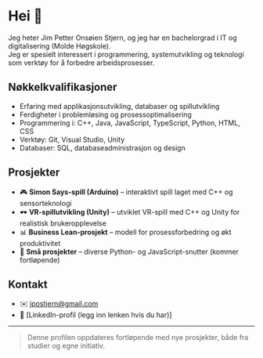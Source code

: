 # Hei 👋

Jeg heter Jim Petter Onsøien Stjern, og jeg har en bachelorgrad i IT og digitalisering (Molde Høgskole).  
Jeg er spesielt interessert i programmering, systemutvikling og teknologi som verktøy for å forbedre arbeidsprosesser.

## Nøkkelkvalifikasjoner
- Erfaring med applikasjonsutvikling, databaser og spillutvikling
- Ferdigheter i problemløsing og prosessoptimalisering
- Programmering i: C++, Java, JavaScript, TypeScript, Python, HTML, CSS
- Verktøy: Git, Visual Studio, Unity
- Databaser: SQL, databaseadministrasjon og design

## Prosjekter
- 🎮 **Simon Says-spill (Arduino)** – interaktivt spill laget med C++ og sensorteknologi  
- 🕶️ **VR-spillutvikling (Unity)** – utviklet VR-spill med C++ og Unity for realistisk brukeropplevelse  
- 📊 **Business Lean-prosjekt** – modell for prosessforbedring og økt produktivitet  
- 📂 **Små prosjekter** – diverse Python- og JavaScript-snutter (kommer fortløpende)

## Kontakt
- ✉️ jpostjern@gmail.com  
- 🔗 [LinkedIn-profil (legg inn lenken hvis du har)]  

---

> Denne profilen oppdateres fortløpende med nye prosjekter, både fra studier og egne initiativ.